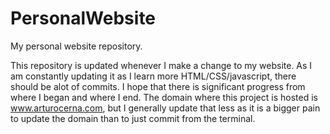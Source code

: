 # PersonalWebsite
My personal website repository.

This repository is updated whenever I make a change to my website. 
As I am constantly updating it as I learn more HTML/CSS/javascript, there should be alot of commits.
I hope that there is significant progress from where I began and where I end.
The domain where this project is hosted is www.arturocerna.com, but I generally update that less as 
it is a bigger pain to update the domain than to just commit from the terminal.
